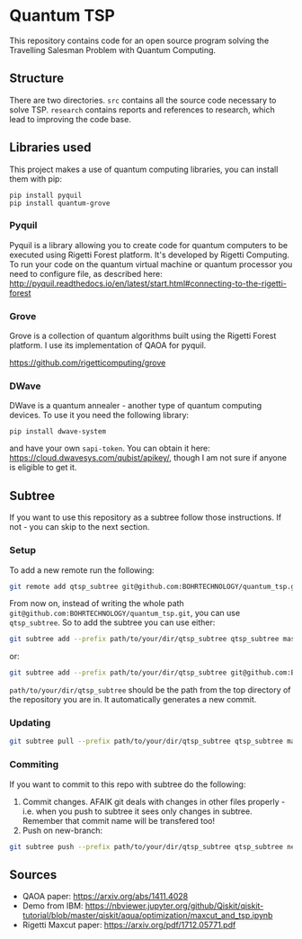 # Quantum TSP

This repository contains code for an open source program solving the Travelling Salesman Problem with Quantum Computing.

## Structure

There are two directories.
`src` contains all the source code necessary to solve TSP.
`research` contains reports and references to research, which lead to improving the code base.


## Libraries used

This project makes a use of quantum computing libraries, you can install them with pip:

    pip install pyquil
    pip install quantum-grove

### Pyquil

Pyquil is a library allowing you to create code for quantum computers to be executed using Rigetti Forest platform. It's developed by Rigetti Computing.
To run your code on the quantum virtual machine or quantum processor you need to configure file, as described here:
http://pyquil.readthedocs.io/en/latest/start.html#connecting-to-the-rigetti-forest

### Grove

Grove is a collection of quantum algorithms built using the Rigetti Forest platform. I use its implementation of QAOA for pyquil.

https://github.com/rigetticomputing/grove

### DWave

DWave is a quantum annealer - another type of quantum computing devices. To use it you need the following library:

    pip install dwave-system

and have your own `sapi-token`. You can obtain it here: https://cloud.dwavesys.com/qubist/apikey/, though I am not sure if anyone is eligible to get it.


## Subtree

If you want to use this repository as a subtree follow those instructions. If not - you can skip to the next section.

### Setup

To add a new remote run the following:

```bash
git remote add qtsp_subtree git@github.com:BOHRTECHNOLOGY/quantum_tsp.git
```

From now on, instead of writing the whole path `git@github.com:BOHRTECHNOLOGY/quantum_tsp.git`, you can use `qtsp_subtree`. So to add the subtree you can use either:

```bash
git subtree add --prefix path/to/your/dir/qtsp_subtree qtsp_subtree master --squash
```

or:

```bash
git subtree add --prefix path/to/your/dir/qtsp_subtree git@github.com:BOHRTECHNOLOGY/quantum_tsp.git master --squash
```

`path/to/your/dir/qtsp_subtree` should be the path from the top directory of the repository you are in. It automatically generates a new commit.

### Updating

```bash
git subtree pull --prefix path/to/your/dir/qtsp_subtree qtsp_subtree master --squash
```

### Commiting

If you want to commit to this repo with subtree do the following:

1. Commit changes. AFAIK git deals with changes in other files properly - i.e. when you push to subtree it sees only changes in subtree. Remember that commit name will be transfered too!
2. Push on new-branch: 

```bash
git subtree push --prefix path/to/your/dir/qtsp_subtree qtsp_subtree new-branch
```


## Sources 

- QAOA paper: https://arxiv.org/abs/1411.4028
- Demo from IBM: https://nbviewer.jupyter.org/github/Qiskit/qiskit-tutorial/blob/master/qiskit/aqua/optimization/maxcut_and_tsp.ipynb
- Rigetti Maxcut paper: https://arxiv.org/pdf/1712.05771.pdf


